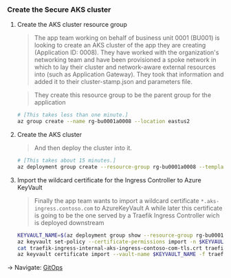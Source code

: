 ### Create the Secure AKS cluster

1. Create the AKS cluster resource group
   > The app team working on behalf of business unit 0001 (BU001) is looking to create an AKS cluster
   > of the app they are creating (Application ID: 0008). They have worked with the organization's
   > networking team and have been provisioned a spoke network in which to lay their cluster and
   > network-aware external resources into (such as Application Gateway). They took that information
   > and added it to their cluster-stamp.json and parameters file.

   > They create this resource group to be the parent group for the application

   ```bash
   # [This takes less than one minute.]
   az group create --name rg-bu0001a0008 --location eastus2
   ```

1. Create the AKS cluster
   > And then deploy the cluster into it.

   ```bash
   # [This takes about 15 minutes.]
   az deployment group create --resource-group rg-bu0001a0008 --template-file ../../cluster-stamp.json --parameters "@../../azuredeploy.parameters.prod.json"
   ```

1. Import the wildcard certificate for the Ingress Controller to Azure KeyVault
   > Finally the app team wants to import a wildcard certificate `*.aks-ingress.contoso.com`  to AzureKeyVault
   > A while later this certificate is going to be the one served by a Traefik Ingress Controller wich is
   > deployed downstream

   ```bash
   KEYVAULT_NAME=$(az deployment group show --resource-group rg-bu0001a0008 -n cluster-stamp --query properties.outputs.keyVaultName.value -o tsv)
   az keyvault set-policy --certificate-permissions import -n $KEYVAULT_NAME --upn $(az account show --query user.name -o tsv)
   cat traefik-ingress-internal-aks-ingress-contoso-com-tls.crt traefik-ingress-internal-aks-ingress-contoso-com-tls.key > traefik-ingress-internal-aks-ingress-contoso-com-tls.pem
   az keyvault certificate import --vault-name $KEYVAULT_NAME -f traefik-ingress-internal-aks-ingress-contoso-com-tls.pem -n traefik-ingress-internal-aks-ingress-contoso-com-tls
   ```

-> Navigate: [GitOps](./06-gitops.md)
